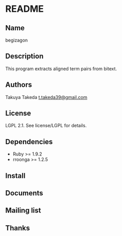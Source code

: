README
======

Name
----

begizagon

Description
-----------

This program extracts aligned term pairs from bitext.

Authors
-------

Takuya Takeda <t.takeda39@gmail.com>

License
-------

LGPL 2.1. See license/LGPL for details.

Dependencies
------------

  * Ruby >= 1.9.2
  * rroonga >= 1.2.5

Install
-------


Documents
---------



Mailing list
------------



Thanks
------






